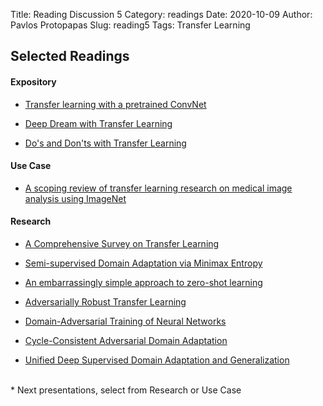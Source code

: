 Title: Reading Discussion 5
Category: readings
Date: 2020-10-09
Author: Pavlos Protopapas
Slug: reading5
Tags: Transfer Learning


## Selected Readings
#### Expository	

 
- [Transfer learning with a pretrained ConvNet](https://www.tensorflow.org/tutorials/images/transfer_learning)

- [Deep Dream with Transfer Learning](https://www.tensorflow.org/tutorials/generative/deepdream)

- [Do's and Don'ts with Transfer Learning](https://medium.com/starschema-blog/transfer-learning-the-dos-and-donts-165729d66625)



#### Use Case  


- [A scoping review of transfer learning research on medical image analysis using ImageNet](https://arxiv.org/pdf/2004.13175.pdf)

#### Research  
- [A Comprehensive Survey on Transfer Learning](https://arxiv.org/pdf/1911.02685.pdf)


- [Semi-supervised Domain Adaptation via Minimax Entropy](https://arxiv.org/abs/1904.06487)

- [An embarrassingly simple approach to zero-shot learning](http://proceedings.mlr.press/v37/romera-paredes15.pdf)

- [Adversarially Robust Transfer Learning](https://openreview.net/pdf?id=ryebG04YvB)

- [Domain-Adversarial Training of Neural Networks](https://arxiv.org/abs/1505.07818)

- [Cycle-Consistent Adversarial Domain Adaptation](http://proceedings.mlr.press/v80/hoffman18a.html)

- [Unified Deep Supervised Domain Adaptation and Generalization](http://vision.csee.wvu.edu/~motiian/papers/CCSA.pdf)


<br>
* Next presentations, select from Research or Use Case
